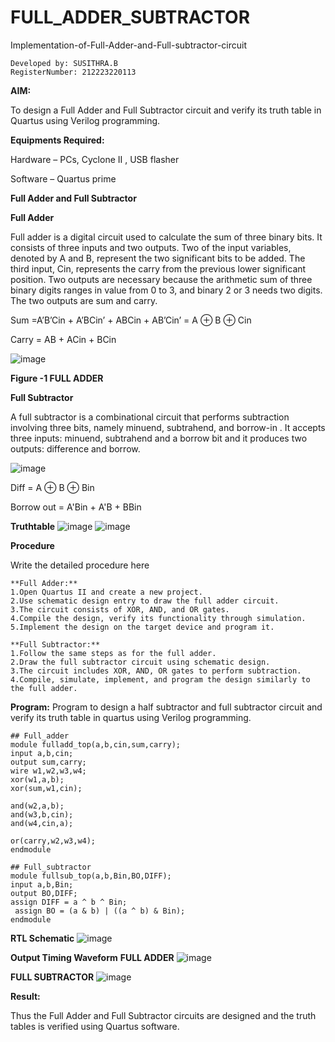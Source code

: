 # FULL_ADDER_SUBTRACTOR

Implementation-of-Full-Adder-and-Full-subtractor-circuit
```
Developed by: SUSITHRA.B
RegisterNumber: 212223220113
```

**AIM:**

To design a Full Adder and Full Subtractor circuit and verify its truth table in Quartus using Verilog programming.

**Equipments Required:**

Hardware – PCs, Cyclone II , USB flasher

Software – Quartus prime

**Full Adder and Full Subtractor**

**Full Adder**

Full adder is a digital circuit used to calculate the sum of three binary bits. It consists of three inputs and two outputs. Two of the input variables, denoted by A and B, represent the two significant bits to be added. The third input, Cin, represents the carry from the previous lower significant position. Two outputs are necessary because the arithmetic sum of three binary digits ranges in value from 0 to 3, and binary 2 or 3 needs two digits. The two outputs are sum and carry.

Sum =A’B’Cin + A’BCin’ + ABCin + AB’Cin’ = A ⊕ B ⊕ Cin 

Carry = AB + ACin + BCin

![image](https://github.com/naavaneetha/FULL_ADDER_SUBTRACTOR/assets/154305477/0f30ba51-5ffb-4198-845f-18e054f675e7)

**Figure -1 FULL ADDER**

**Full Subtractor**

A full subtractor is a combinational circuit that performs subtraction involving three bits, namely minuend, subtrahend, and borrow-in . It accepts three inputs: minuend, subtrahend and a borrow bit and it produces two outputs: difference and borrow.

![image](https://github.com/naavaneetha/FULL_ADDER_SUBTRACTOR/assets/154305477/02b24f51-ab51-4304-9ad6-7b81ffc1ead5)

Diff = A ⊕ B ⊕ Bin 

Borrow out = A'Bin + A'B + BBin

**Truthtable**
![image](https://github.com/SusithraB/FULL_ADDER_SUBTRACTOR/assets/146347839/14ec7449-eac0-4766-9261-96dab2f540d0)
![image](https://github.com/SusithraB/FULL_ADDER_SUBTRACTOR/assets/146347839/9ccd8427-a1af-4f8a-b99a-c6a07f74891c)

**Procedure**

Write the detailed procedure here
```
**Full Adder:**
1.Open Quartus II and create a new project.
2.Use schematic design entry to draw the full adder circuit. 
3.The circuit consists of XOR, AND, and OR gates. 
4.Compile the design, verify its functionality through simulation. 
5.Implement the design on the target device and program it.

**Full Subtractor:** 
1.Follow the same steps as for the full adder. 
2.Draw the full subtractor circuit using schematic design. 
3.The circuit includes XOR, AND, OR gates to perform subtraction. 
4.Compile, simulate, implement, and program the design similarly to the full adder.
```

**Program:**
 Program to design a half subtractor and full subtractor circuit and verify its truth table in quartus using Verilog programming. 
 ```
## Full_adder
module fulladd_top(a,b,cin,sum,carry);
input a,b,cin;
output sum,carry;
wire w1,w2,w3,w4;       
xor(w1,a,b);
xor(sum,w1,cin);        

and(w2,a,b);
and(w3,b,cin);
and(w4,cin,a);

or(carry,w2,w3,w4);
endmodule 

## Full_subtractor
module fullsub_top(a,b,Bin,BO,DIFF);
input a,b,Bin;
output BO,DIFF;
assign DIFF = a ^ b ^ Bin;
  assign BO = (a & b) | ((a ^ b) & Bin);
endmodule
```

**RTL Schematic**
![image](https://github.com/SusithraB/FULL_ADDER_SUBTRACTOR/assets/146347839/fa987770-a78c-41c6-b65f-c492f33f420b)

**Output Timing Waveform**
**FULL ADDER**
![image](https://github.com/SusithraB/FULL_ADDER_SUBTRACTOR/assets/146347839/01a55a36-d62d-4d99-907a-4a8a7b917c31)

**FULL SUBTRACTOR**
![image](https://github.com/SusithraB/FULL_ADDER_SUBTRACTOR/assets/146347839/074ce441-f4c9-4220-8b67-2551895169a2)

**Result:**

Thus the Full Adder and Full Subtractor circuits are designed and the truth tables is verified using Quartus software.



